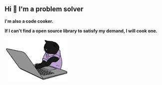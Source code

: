 ## Hi 👋 I'm a problem solver

**I'm also a code cooker.** 

**If I can't find a open source library to satisfy my demand, I will cook one.**

<img src="https://github.com/winsoft666/winsoft666/blob/main/hacker_a.gif?raw=true.gif" width="40%">
